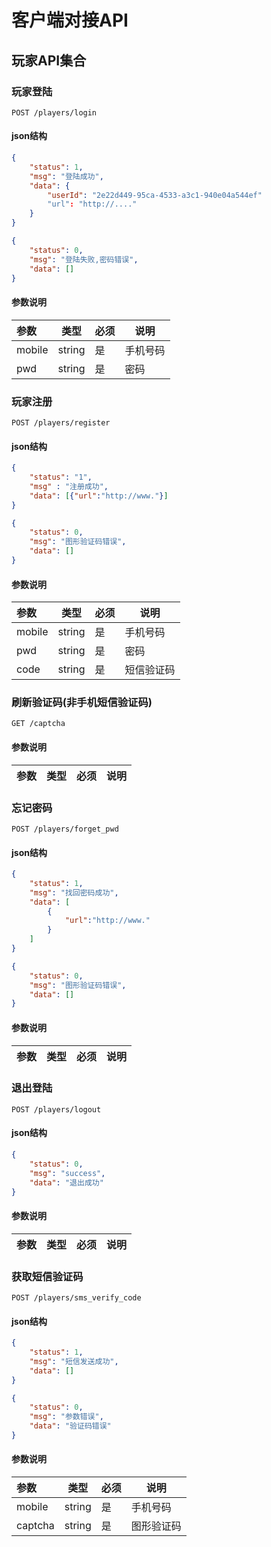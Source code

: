 
# 客户端对接API

##  玩家API集合

### 玩家登陆

`POST /players/login`

####  json结构
```json
{
    "status": 1,
    "msg": "登陆成功",
    "data": {
        "userId": "2e22d449-95ca-4533-a3c1-940e04a544ef"
        "url": "http://...."
    }
}

{
    "status": 0,
    "msg": "登陆失败,密码错误",
    "data": []
}
```
#### 参数说明
   |参数|类型|必须|说明|
   |:---|---|---|---|
   | mobile| string|是|手机号码 |
   | pwd| string | 是| 密码 |

### 玩家注册

`POST /players/register`

####  json结构
```json
{
    "status": "1",
    "msg" : "注册成功",
    "data": [{"url":"http://www."}]
}

{
    "status": 0,
    "msg": "图形验证码错误",
    "data": []
}
```
#### 参数说明
   |参数|类型|必须|说明|
   |:---|---|---|---|
   | mobile| string|是|手机号码 |
   | pwd| string | 是| 密码 |
   | code| string | 是| 短信验证码 |

### 刷新验证码(非手机短信验证码)

`GET /captcha`

#### 参数说明
   |参数|类型|必须|说明|
   |:---|---|---|---|

### 忘记密码

`POST /players/forget_pwd`

####  json结构
```json
{
    "status": 1,
    "msg": "找回密码成功",
    "data": [
        {
            "url":"http://www."
        }
    ]
}

{
    "status": 0,
    "msg": "图形验证码错误",
    "data": []
}

```
#### 参数说明
   |参数|类型|必须|说明|
   |:---|---|---|---|


### 退出登陆

`POST /players/logout`

####  json结构
```json
{
    "status": 0,
    "msg": "success",
    "data": "退出成功"
}
```
#### 参数说明
   |参数|类型|必须|说明|
   |:---|---|---|---|


### 获取短信验证码

`POST /players/sms_verify_code`

####  json结构
```json
{
    "status": 1,
    "msg": "短信发送成功",
    "data": []
}

{
    "status": 0,
    "msg": "参数错误",
    "data": "验证码错误"
}

```
#### 参数说明
   |参数|类型|必须|说明|
   |:---|---|---|---|
   | mobile| string|是|手机号码 |
   | captcha| string | 是| 图形验证码 |





